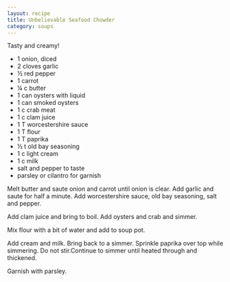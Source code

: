 ```yaml
---
layout: recipe
title: Unbelievable Seafood Chowder
category: soups
---
```

Tasty and creamy!

- 1 onion, diced
- 2 cloves garlic
- ½ red pepper
- 1 carrot
- ¼ c butter
- 1 can oysters with liquid
- 1 can smoked oysters
- 1 c crab meat
- 1 c clam juice 
- 1 T worcestershire sauce
- 1 T flour
- 1 T paprika
- ½ t old bay seasoning
- 1 c light cream
- 1 c milk
- salt and pepper to taste
- parsley or cilantro for garnish

Melt butter and saute onion and carrot until onion is clear. Add garlic and saute for half a minute. Add worcestershire sauce, old bay seasoning, salt and pepper. 

Add clam juice and bring to boil. Add oysters and crab and simmer.

Mix flour with a bit of water and add to soup pot.

Add cream and milk. Bring back to a simmer. Sprinkle paprika over top while simmering. Do not stir.Continue to simmer until heated through and thickened.

Garnish with parsley.
